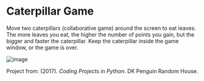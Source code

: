 # Caterpillar Game 

Move two caterpillars (collaborative game) around the screen to eat leaves. The more leaves you eat, the higher the number of points you gain, but the bigger and faster the caterpillar. Keep the caterpillar inside the game window, or the game is over.

![image](https://github.com/AbrilDm14/Caterpillar_Game/assets/130613750/224ceb26-7431-40ad-b26a-594962a85ec7)

Project from: (2017). *Coding Projects in Python*. DK Penguin Random House. 
